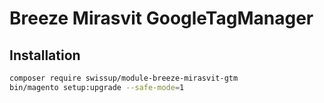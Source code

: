 # Breeze Mirasvit GoogleTagManager

## Installation

```bash
composer require swissup/module-breeze-mirasvit-gtm
bin/magento setup:upgrade --safe-mode=1
```
